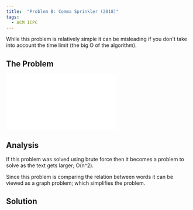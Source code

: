 ```yaml
---
title:  "Problem B: Comma Sprinkler (2018)"
tags:
  - ACM ICPC
---
```


While this problem is relatively simple it can be misleading if you don't take into account the time limit (the big O of the algorithm).

<!--more-->

## The Problem

<embed src="{{ site.baseurl}}/ACM/problemB-2018.pdf" type="application/pdf" />

## Analysis

If this problem was solved using brute force then it becomes a problem to solve as the text gets larger; O(n^2).

Since this problem is comparing the relation between words it can be viewed as a graph problem; which simplifies the problem.

## Solution
